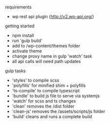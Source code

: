 requirements
- wp rest api plugin (http://v2.wp-api.org/)

getting started
- npm install
- run 'gulp build'
- add to /wp-content/themes folder
- activate theme
- change proxy name in gulp 'watch' task
- all api calls will need path updates

gulp tasks
- 'styles' to compile scss
- 'polyfills' for minified shim + polyfills
- 'ts-compile' to compile typescript
- 'bundle' to build js file to serve via systemjs
- 'watch' for scss and ts changes
- 'clean' removes the /dist folder
- 'clean-js' removes the /assets/scripts/js folder
- 'build' cleans and runs a complete build
